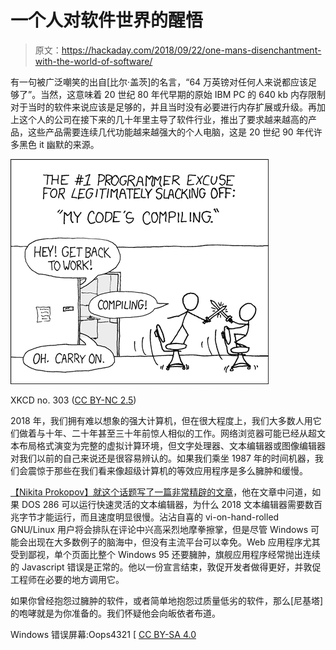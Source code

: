 # 一个人对软件世界的醒悟

> 原文：<https://hackaday.com/2018/09/22/one-mans-disenchantment-with-the-world-of-software/>

有一句被广泛嘲笑的出自[比尔·盖茨]的名言，“64 万英镑对任何人来说都应该足够了”。当然，这意味着 20 世纪 80 年代早期的原始 IBM PC 的 640 kb 内存限制对于当时的软件来说应该是足够的，并且当时没有必要进行内存扩展或升级。再加上这个人的公司在接下来的几十年里主导了软件行业，推出了要求越来越高的产品，这些产品需要连续几代功能越来越强大的个人电脑，这是 20 世纪 90 年代许多黑色 it 幽默的来源。

![XKCD no. 303 (CC BY-NC 2.5) ](img/3ee04407f3e7974da27cbd42def094ee.png)

XKCD no. 303 ([CC BY-NC 2.5](https://xkcd.com/303/))

2018 年，我们拥有难以想象的强大计算机，但在很大程度上，我们大多数人用它们做着与十年、二十年甚至三十年前惊人相似的工作。网络浏览器可能已经从超文本布局格式演变为完整的虚拟计算环境，但文字处理器、文本编辑器或图像编辑器对我们以前的自己来说还是很容易辨认的。如果我们乘坐 1987 年的时间机器，我们会震惊于那些在我们看来像超级计算机的等效应用程序是多么臃肿和缓慢。

[【Nikita Prokopov】就这个话题写了一篇非常精辟的文章](http://tonsky.me/blog/disenchantment/)，他在文章中问道，如果 DOS 286 可以运行快速灵活的文本编辑器，为什么 2018 文本编辑器需要数百兆字节才能运行，而且速度明显很慢。沾沾自喜的 vi-on-hand-rolled GNU/Linux 用户将会排队在评论中兴高采烈地摩拳擦掌，但是尽管 Windows 可能会出现在大多数例子的脑海中，但没有主流平台可以幸免。Web 应用程序尤其受到鄙视，单个页面比整个 Windows 95 还要臃肿，旗舰应用程序经常抛出连续的 Javascript 错误是正常的。他以一份宣言结束，敦促开发者做得更好，并敦促工程师在必要的地方调用它。

如果你曾经抱怨过臃肿的软件，或者简单地抱怨过质量低劣的软件，那么[尼基塔]的咆哮就是为你准备的。我们怀疑他会向皈依者布道。

Windows 错误屏幕:Oops4321 [ [CC BY-SA 4.0](https://commons.wikimedia.org/wiki/File:Windows_10_Version_1703_Blue_Screen_of_Death.jpg)